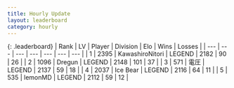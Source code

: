```yaml
---
title: Hourly Update
layout: leaderboard
category: hourly
---
```


{: .leaderboard}
| Rank | LV | Player | Division | Elo | Wins | Losses |
| --- | --- | --- | --- | --- | --- | --- |
| <span data-change="0">1</span> | 2395 | <span title="ID: 164871">KawashiroNitori</span> | LEGEND | <span data-change="4">2182</span> | <span data-change="1">90</span> | <span data-change="0">26</span> |
| <span data-change="0">2</span> | 1096 | <span title="ID: 337810">Dregun</span> | LEGEND | <span data-change="0">2148</span> | <span data-change="0">101</span> | <span data-change="0">37</span> |
| <span data-change="0">3</span> | 571 | <span title="ID: 407707">電圧</span> | LEGEND | <span data-change="0">2137</span> | <span data-change="0">59</span> | <span data-change="0">18</span> |
| <span data-change="0">4</span> | 2037 | <span title="ID: 417840">Ice Bear</span> | LEGEND | <span data-change="0">2116</span> | <span data-change="0">64</span> | <span data-change="0">11</span> |
| <span data-change="0">5</span> | 535 | <span title="ID: 76009">lemonMD</span> | LEGEND | <span data-change="0">2112</span> | <span data-change="0">59</span> | <span data-change="0">12</span> |